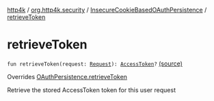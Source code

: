 [http4k](../../index.md) / [org.http4k.security](../index.md) / [InsecureCookieBasedOAuthPersistence](index.md) / [retrieveToken](./retrieve-token.md)

# retrieveToken

`fun retrieveToken(request: `[`Request`](../../org.http4k.core/-request/index.md)`): `[`AccessToken`](../-access-token/index.md)`?` [(source)](https://github.com/http4k/http4k/blob/master/http4k-security-oauth/src/main/kotlin/org/http4k/security/InsecureCookieBasedOAuthPersistence.kt#L31)

Overrides [OAuthPersistence.retrieveToken](../-o-auth-persistence/retrieve-token.md)

Retrieve the stored AccessToken token for this user request

